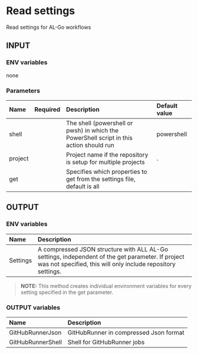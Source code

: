 # Read settings

Read settings for AL-Go workflows

## INPUT

### ENV variables

none

### Parameters

| Name | Required | Description | Default value |
| :-- | :-: | :-- | :-- |
| shell | | The shell (powershell or pwsh) in which the PowerShell script in this action should run | powershell |
| project | | Project name if the repository is setup for multiple projects | . |
| get | | Specifies which properties to get from the settings file, default is all | |

## OUTPUT

### ENV variables

| Name | Description |
| :-- | :-- |
| Settings | A compressed JSON structure with ALL AL-Go settings, independent of the get parameter. If project was not specified, this will only include repository settings. |

> **NOTE:** This method creates individual environment variables for every setting specified in the get parameter.

### OUTPUT variables

| Name | Description |
| :-- | :-- |
| GitHubRunnerJson | GitHubRunner in compressed Json format |
| GitHubRunnerShell | Shell for GitHubRunner jobs |

